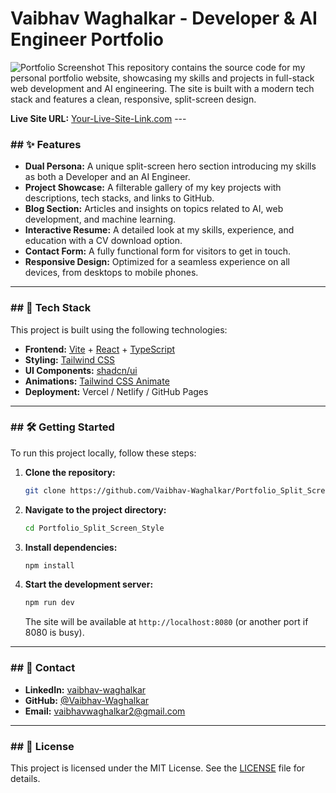 # Vaibhav Waghalkar - Developer & AI Engineer Portfolio

![Portfolio Screenshot](./public/screenshot.png) 
This repository contains the source code for my personal portfolio website, showcasing my skills and projects in full-stack web development and AI engineering. The site is built with a modern tech stack and features a clean, responsive, split-screen design.

**Live Site URL:** [Your-Live-Site-Link.com](https://Your-Live-Site-Link.com) ---

### ## ✨ Features

* **Dual Persona:** A unique split-screen hero section introducing my skills as both a Developer and an AI Engineer.
* **Project Showcase:** A filterable gallery of my key projects with descriptions, tech stacks, and links to GitHub.
* **Blog Section:** Articles and insights on topics related to AI, web development, and machine learning.
* **Interactive Resume:** A detailed look at my skills, experience, and education with a CV download option.
* **Contact Form:** A fully functional form for visitors to get in touch.
* **Responsive Design:** Optimized for a seamless experience on all devices, from desktops to mobile phones.

---

### ## 🚀 Tech Stack

This project is built using the following technologies:

* **Frontend:** [Vite](https://vitejs.dev/) + [React](https://reactjs.org/) + [TypeScript](https://www.typescriptlang.org/)
* **Styling:** [Tailwind CSS](https://tailwindcss.com/)
* **UI Components:** [shadcn/ui](https://ui.shadcn.com/)
* **Animations:** [Tailwind CSS Animate](https://tailwindcss-animate.com/)
* **Deployment:** Vercel / Netlify / GitHub Pages

---

### ## 🛠️ Getting Started

To run this project locally, follow these steps:

1.  **Clone the repository:**
    ```sh
    git clone https://github.com/Vaibhav-Waghalkar/Portfolio_Split_Screen_Style.git
    ```

2.  **Navigate to the project directory:**
    ```sh
    cd Portfolio_Split_Screen_Style
    ```

3.  **Install dependencies:**
    ```sh
    npm install
    ```

4.  **Start the development server:**
    ```sh
    npm run dev
    ```
    The site will be available at `http://localhost:8080` (or another port if 8080 is busy).

---

### ## 📧 Contact

-   **LinkedIn:** [vaibhav-waghalkar](https://www.linkedin.com/in/vaibhav-waghalkar-848885343/)
-   **GitHub:** [@Vaibhav-Waghalkar](https://github.com/Vaibhav-Waghalkar)
-   **Email:** vaibhavwaghalkar2@gmail.com

---

### ## 📄 License

This project is licensed under the MIT License. See the [LICENSE](LICENSE) file for details.
